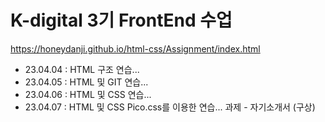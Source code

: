 # K-digital 3기 FrontEnd 수업

https://honeydanji.github.io/html-css/Assignment/index.html

- 23.04.04 : HTML 구조 연습...
- 23.04.05 : HTML 및 GIT 연습...
- 23.04.06 : HTML 및 CSS 연습...
- 23.04.07 : HTML 및 CSS Pico.css를 이용한 연습...
  과제 - 자기소개서 (구상)
